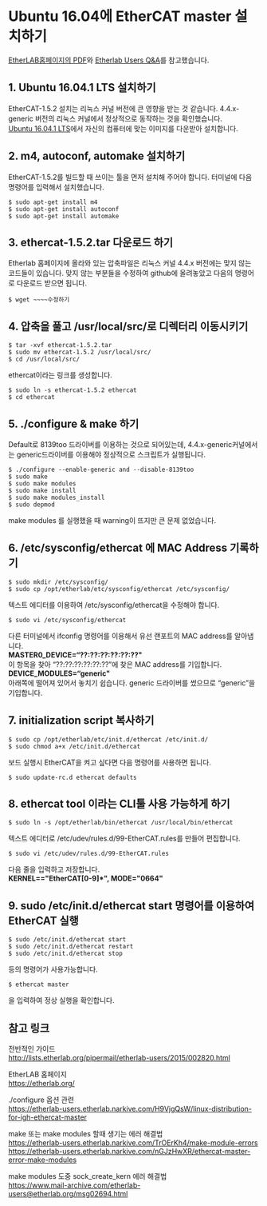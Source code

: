 # Ubuntu 16.04에 EtherCAT master 설치하기

[EtherLAB홈페이지의 PDF](http://www.etherlab.org/download/ethercat/ethercat-1.5.2.pdf)와 [Etherlab Users Q&A](http://lists.etherlab.org/pipermail/etherlab-users/2015/002820.html)를 참고했습니다.

## 1.	Ubuntu 16.04.1 LTS 설치하기
EtherCAT-1.5.2 설치는 리눅스 커널 버전에 큰 영향을 받는 것 같습니다. 4.4.x-generic 버전의 리눅스 커널에서 정상적으로 동작하는 것을 확인했습니다.   
[Ubuntu 16.04.1 LTS](http://old-releases.ubuntu.com/releases/xenial/)에서 자신의 컴퓨터에 맞는 이미지를 다운받아 설치합니다.

## 2.	m4, autoconf, automake 설치하기
EtherCAT-1.5.2를 빌드할 때 쓰이는 툴을 먼저 설치해 주어야 합니다.
터미널에 다음 명령어를 입력해서 설치했습니다.

```
$ sudo apt-get install m4
$ sudo apt-get install autoconf
$ sudo apt-get install automake
```

## 3.	ethercat-1.5.2.tar 다운로드 하기
Etherlab 홈페이지에 올라와 있는 압축파일은 리눅스 커널 4.4.x 버전에는 맞지 않는 코드들이 있습니다. 맞지 않는 부분들을 수정하여 github에 올려놓았고 다음의 명령어로 다운로드 받으면 됩니다.   
```
$ wget ~~~~수정하기
```

## 4.	압축을 풀고 /usr/local/src/로 디렉터리 이동시키기
```
$ tar -xvf ethercat-1.5.2.tar
$ sudo mv ethercat-1.5.2 /usr/local/src/
$ cd /usr/local/src/
```
ethercat이라는 링크를 생성합니다.
```
$ sudo ln -s ethercat-1.5.2 ethercat
$ cd ethercat
```

## 5.	./configure & make 하기
Default로 8139too 드라이버를 이용하는 것으로 되어있는데, 4.4.x-generic커널에서는 generic드라이버를 이용해야 정상적으로 스크립트가 실행됩니다.   
```
$ ./configure --enable-generic and --disable-8139too
$ sudo make
$ sudo make modules
$ sudo make install
$ sudo make modules_install
$ sudo depmod
```
make modules 를 실행했을 때 warning이 뜨지만 큰 문제 없었습니다.

## 6.	/etc/sysconfig/ethercat 에 MAC Address 기록하기
```
$ sudo mkdir /etc/sysconfig/
$ sudo cp /opt/etherlab/etc/sysconfig/ethercat /etc/sysconfig/
```
텍스트 에디터를 이용하여 /etc/sysconfig/ethercat을 수정해야 합니다.
```
$ sudo vi /etc/sysconfig/ethercat
```

다른 터미널에서 ifconfig 명령어를 이용해서 유선 랜포트의 MAC address를 알아냅니다.   
**MASTER0_DEVICE=“??:??:??:??:??:??"**   
이 항목을 찾아 “??:??:??:??:??:??”에 찾은 MAC address를 기입합니다.   
**DEVICE_MODULES=“generic"**   
아래쪽에 떨어져 있어서 놓치기 쉽습니다. generic 드라이버를 썼으므로 “generic”을 기입합니다.

## 7.	initialization script 복사하기
```
$ sudo cp /opt/etherlab/etc/init.d/ethercat /etc/init.d/
$ sudo chmod a+x /etc/init.d/ethercat
```
보드 실행시 EtherCAT을 켜고 싶다면 다음 명령어를 사용하면 됩니다.
```
$ sudo update-rc.d ethercat defaults
```

## 8.	ethercat tool 이라는 CLI툴 사용 가능하게 하기
```
$ sudo ln -s /opt/etherlab/bin/ethercat /usr/local/bin/ethercat
```
텍스트 에디터로 /etc/udev/rules.d/99-EtherCAT.rules를 만들어 편집합니다.   
```
$ sudo vi /etc/udev/rules.d/99-EtherCAT.rules
```
다음 줄을 입력하고 저장합니다.   
**KERNEL=="EtherCAT[0-9]*", MODE="0664"**

## 9.	sudo /etc/init.d/ethercat start 명령어를 이용하여 EtherCAT 실행
```
$ sudo /etc/init.d/ethercat start
$ sudo /etc/init.d/ethercat restart
$ sudo /etc/init.d/ethercat stop
```
등의 명령어가 사용가능합니다.

```
$ ethercat master
```
을 입력하여 정상 실행을 확인합니다.

## 참고 링크

전반적인 가이드   
http://lists.etherlab.org/pipermail/etherlab-users/2015/002820.html 

EtherLAB 홈페이지   
https://etherlab.org/


./configure 옵션 관련   
https://etherlab-users.etherlab.narkive.com/H9VjgQsW/linux-distribution-for-igh-ethercat-master

make 또는 make modules 할때 생기는 에러 해결법  
https://etherlab-users.etherlab.narkive.com/TrOErKh4/make-module-errors
https://etherlab-users.etherlab.narkive.com/nGJzHwXR/ethercat-master-error-make-modules 



make modules 도중 sock_create_kern 에러 해결법   
https://www.mail-archive.com/etherlab-users@etherlab.org/msg02694.html